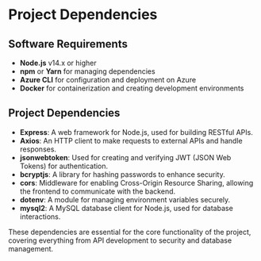# Project Dependencies

## Software Requirements

- **Node.js** v14.x or higher
- **npm** or **Yarn** for managing dependencies
- **Azure CLI** for configuration and deployment on Azure
- **Docker** for containerization and creating development environments

## Project Dependencies

- **Express**: A web framework for Node.js, used for building RESTful APIs.
- **Axios**: An HTTP client to make requests to external APIs and handle responses.
- **jsonwebtoken**: Used for creating and verifying JWT (JSON Web Tokens) for authentication.
- **bcryptjs**: A library for hashing passwords to enhance security.
- **cors**: Middleware for enabling Cross-Origin Resource Sharing, allowing the frontend to communicate with the backend.
- **dotenv**: A module for managing environment variables securely.
- **mysql2**: A MySQL database client for Node.js, used for database interactions.

These dependencies are essential for the core functionality of the project, covering everything from API development to security and database management.
